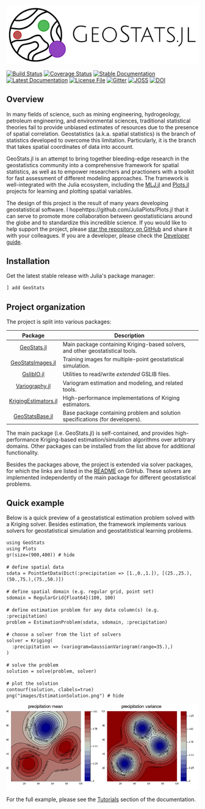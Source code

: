 ![GeoStatsLogo](images/GeoStats.png)

[![Build Status](https://travis-ci.org/juliohm/GeoStats.jl.svg?branch=master)](https://travis-ci.org/juliohm/GeoStats.jl)
[![Coverage Status](https://codecov.io/gh/juliohm/GeoStats.jl/branch/master/graph/badge.svg)](https://codecov.io/gh/juliohm/GeoStats.jl)
[![Stable Documentation](https://img.shields.io/badge/docs-stable-blue.svg)](https://juliohm.github.io/GeoStats.jl/stable)
[![Latest Documentation](https://img.shields.io/badge/docs-latest-blue.svg)](https://juliohm.github.io/GeoStats.jl/latest)
[![License File](https://img.shields.io/badge/license-ISC-blue.svg)](https://github.com/juliohm/GeoStats.jl/blob/master/LICENSE)
[![Gitter](https://img.shields.io/badge/chat-on%20gitter-bc0067.svg)](https://gitter.im/JuliaEarth/GeoStats.jl)
[![JOSS](http://joss.theoj.org/papers/10.21105/joss.00692/status.svg)](https://doi.org/10.21105/joss.00692)
[![DOI](https://zenodo.org/badge/33827844.svg)](https://zenodo.org/badge/latestdoi/33827844)

## Overview

In many fields of science, such as mining engineering, hydrogeology, petroleum engineering,
and environmental sciences, traditional statistical theories fail to provide unbiased estimates
of resources due to the presence of spatial correlation. Geostatistics (a.k.a. spatial statistics)
is the branch of statistics developed to overcome this limitation. Particularly, it is the branch
that takes spatial coordinates of data into account.

GeoStats.jl is an attempt to bring together bleeding-edge research in the geostatistics community
into a comprehensive framework for spatial statistics, as well as to empower researchers and
practioners with a toolkit for fast assessment of different modeling approaches. The framework is
well-integrated with the Julia ecosystem, including the [MLJ.jl](https://github.com/alan-turing-institute/MLJ.jl)
and [Plots.jl](https://github.com/JuliaPlots/Plots.jl) projects for learning and plotting spatial variables.

The design of this project is the result of many years developing geostatistical software. I hopehttps://github.com/JuliaPlots/Plots.jl
that it can serve to promote more collaboration between geostatisticians around the globe and to
standardize this incredible science. If you would like to help support the project, please
[star the repository on GitHub](https://github.com/juliohm/GeoStats.jl) and share it with your
colleagues. If you are a developer, please check the [Developer guide](devguide.md).

## Installation

Get the latest stable release with Julia's package manager:

```julia
] add GeoStats
```

## Project organization

The project is split into various packages:

| Package  | Description |
|:--------:| ----------- |
| [GeoStats.jl](https://github.com/juliohm/GeoStats.jl) | Main package containing Kriging-based solvers, and other geostatistical tools. |
| [GeoStatsImages.jl](https://github.com/juliohm/GeoStatsImages.jl) | Training images for multiple-point geostatistical simulation. |
| [GslibIO.jl](https://github.com/juliohm/GslibIO.jl) | Utilities to read/write *extended* GSLIB files. |
| [Variography.jl](https://github.com/juliohm/Variography.jl) | Variogram estimation and modeling, and related tools. |
| [KrigingEstimators.jl](https://github.com/juliohm/KrigingEstimators.jl) | High-performance implementations of Kriging estimators. |
| [GeoStatsBase.jl](https://github.com/juliohm/GeoStatsBase.jl) | Base package containing problem and solution specifications (for developers). |

The main package (i.e. GeoStats.jl) is self-contained, and provides high-performance
Kriging-based estimation/simulation algorithms over arbitrary domains. Other packages
can be installed from the list above for additional functionality.

Besides the packages above, the project is extended via solver packages, for which
the links are listed in the [README](https://github.com/juliohm/GeoStats.jl) on GitHub.
These solvers are implemented independently of the main package for different
geostatistical problems.

## Quick example

Below is a quick preview of a geostatistical estimation problem solved with a Kriging
solver. Besides estimation, the framework implements various solvers for
geostatistical simulation and geostatitistical learning problems.

```@example overview
using GeoStats
using Plots
gr(size=(900,400)) # hide

# define spatial data
sdata = PointSetData(Dict(:precipitation => [1.,0.,1.]), [(25.,25.),(50.,75.),(75.,50.)])

# define spatial domain (e.g. regular grid, point set)
sdomain = RegularGrid{Float64}(100, 100)

# define estimation problem for any data column(s) (e.g. :precipitation)
problem = EstimationProblem(sdata, sdomain, :precipitation)

# choose a solver from the list of solvers
solver = Kriging(
  :precipitation => (variogram=GaussianVariogram(range=35.),)
)

# solve the problem
solution = solve(problem, solver)

# plot the solution
contourf(solution, clabels=true)
png("images/EstimationSolution.png") # hide
```
![](images/EstimationSolution.png)

For the full example, please see the [Tutorials](tutorials.md) section of the documentation.
